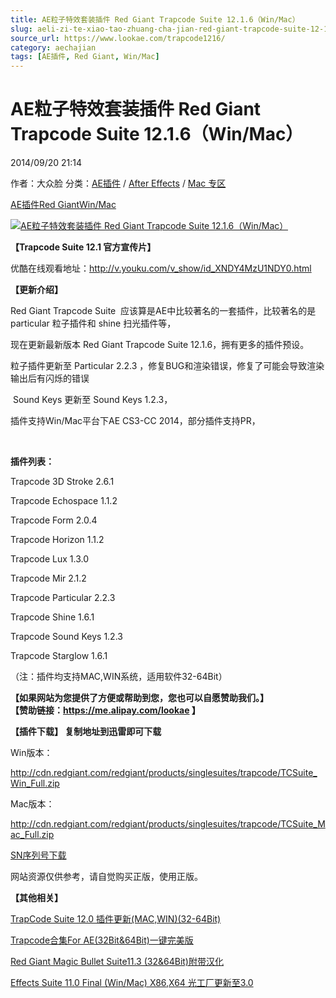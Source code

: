 ```yaml
---
title: AE粒子特效套装插件 Red Giant Trapcode Suite 12.1.6（Win/Mac）
slug: aeli-zi-te-xiao-tao-zhuang-cha-jian-red-giant-trapcode-suite-12-1-6-win-mac
source_url: https://www.lookae.com/trapcode1216/
category: aechajian
tags: [AE插件, Red Giant, Win/Mac]
---
```

# AE粒子特效套装插件 Red Giant Trapcode Suite 12.1.6（Win/Mac）

2014/09/20 21:14

作者：大众脸
分类：[AE插件](https://www.lookae.com/after-effects/aechajian/) / [After Effects](https://www.lookae.com/after-effects/) / [Mac 专区](https://www.lookae.com/mac-osx/)

[AE插件](https://www.lookae.com/tag/ae%e6%8f%92%e4%bb%b6/)[Red Giant](https://www.lookae.com/tag/red-giant/)[Win/Mac](https://www.lookae.com/tag/winmac/)

[![AE粒子特效套装插件 Red Giant Trapcode Suite 12.1.6（Win/Mac）](https://www.lookae.com/wp-content/uploads/2012/10/Trapcode-Suite-12.1.0.jpg "Trapcode Suite 12.1.0")](https://www.lookae.com/wp-content/uploads/2012/10/Trapcode-Suite-12.1.0.jpg)

**【Trapcode Suite 12.1 官方宣传片】**

优酷在线观看地址：<http://v.youku.com/v_show/id_XNDY4MzU1NDY0.html>

**【更新介绍】**

Red Giant Trapcode Suite  应该算是AE中比较著名的一套插件，比较著名的是 particular 粒子插件和 shine 扫光插件等，

现在更新最新版本 Red Giant Trapcode Suite 12.1.6，拥有更多的插件预设。

粒子插件更新至 Particular 2.2.3 ，修复BUG和渲染错误，修复了可能会导致渲染输出后有闪烁的错误

 Sound Keys 更新至 Sound Keys 1.2.3，

插件支持Win/Mac平台下AE CS3-CC 2014，部分插件支持PR，

 

**插件列表：**

Trapcode 3D Stroke 2.6.1

Trapcode Echospace 1.1.2

Trapcode Form 2.0.4

Trapcode Horizon 1.1.2

Trapcode Lux 1.3.0

Trapcode Mir 2.1.2

Trapcode Particular 2.2.3

Trapcode Shine 1.6.1

Trapcode Sound Keys 1.2.3

Trapcode Starglow 1.6.1

（注：插件均支持MAC,WIN系统，适用软件32-64Bit）

**【如果网站为您提供了方便或帮助到您，您也可以自愿赞助我们。】  
【赞助链接：<https://me.alipay.com/lookae> 】**

**【插件下载】 复制地址到迅雷即可下载**

Win版本：

<http://cdn.redgiant.com/redgiant/products/singlesuites/trapcode/TCSuite_Win_Full.zip>

Mac版本：

<http://cdn.redgiant.com/redgiant/products/singlesuites/trapcode/TCSuite_Mac_Full.zip>

[SN序列号下载](https://www.400gb.com/file/26701927)

网站资源仅供参考，请自觉购买正版，使用正版。

**【其他相关】**

[TrapCode Suite 12.0 插件更新(MAC,WIN)(32-64Bit)](https://www.lookae.com/trapcode-suite-12-0/)

[Trapcode合集For AE(32Bit&64Bit)一键完美版](https://www.lookae.com/red-giant-trapcode-for-ae32bit64bit/)

[Red Giant Magic Bullet Suite11.3 (32&64Bit)附带汉化](https://www.lookae.com/red-giant-magic-bullet-suite11-3-chs/)

[Effects Suite 11.0 Final (Win/Mac) X86,X64 光工厂更新至3.0](https://www.lookae.com/effects-suite-11/)

